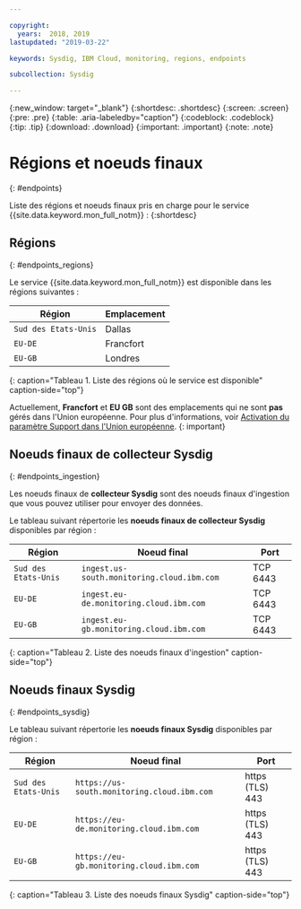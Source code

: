 ```yaml
---

copyright:
  years:  2018, 2019
lastupdated: "2019-03-22"

keywords: Sysdig, IBM Cloud, monitoring, regions, endpoints

subcollection: Sysdig

---
```


{:new_window: target="_blank"}
{:shortdesc: .shortdesc}
{:screen: .screen}
{:pre: .pre}
{:table: .aria-labeledby="caption"}
{:codeblock: .codeblock}
{:tip: .tip}
{:download: .download}
{:important: .important}
{:note: .note}


# Régions et noeuds finaux
{: #endpoints}

Liste des régions et noeuds finaux pris en charge pour le service {{site.data.keyword.mon_full_notm}} :
{:shortdesc}

## Régions
{: #endpoints_regions}

Le service {{site.data.keyword.mon_full_notm}} est disponible dans les régions suivantes :

| Région                | Emplacement  | 
|-----------------------|-----------|
| `Sud des Etats-Unis`            | Dallas    | 
| `EU-DE`               | Francfort | 
| `EU-GB`               | Londres   | 
{: caption="Tableau 1. Liste des régions où le service est disponible" caption-side="top"} 

Actuellement, **Francfort** et **EU GB** sont des emplacements qui ne sont **pas** gérés dans l'Union européenne. Pour plus d'informations, voir [Activation du paramètre Support dans l'Union européenne](/docs/account?topic=account-eu-hipaa-supported#bill_eusupported).
{: important}


## Noeuds finaux de collecteur Sysdig
{: #endpoints_ingestion}

Les noeuds finaux de **collecteur Sysdig** sont des noeuds finaux d'ingestion que vous pouvez utiliser pour envoyer des données.

Le tableau suivant répertorie les **noeuds finaux de collecteur Sysdig** disponibles par région :

| Région        | Noeud final                                                  | Port |
|---------------|-----------------------------------------------------------|------|
| `Sud des Etats-Unis`    | `ingest.us-south.monitoring.cloud.ibm.com`                | TCP 6443 |
| `EU-DE`       | `ingest.eu-de.monitoring.cloud.ibm.com`                   | TCP 6443 | 
| `EU-GB`       | `ingest.eu-gb.monitoring.cloud.ibm.com`                   | TCP 6443 | 
{: caption="Tableau 2. Liste des noeuds finaux d'ingestion" caption-side="top"} 



## Noeuds finaux Sysdig
{: #endpoints_sysdig}

Le tableau suivant répertorie les **noeuds finaux Sysdig** disponibles par région :

| Région       | Noeud final                                                  | Port |
|--------------|-----------------------------------------------------------|------|
| `Sud des Etats-Unis`   | `https://us-south.monitoring.cloud.ibm.com `              | https (TLS) 443 |  
| `EU-DE`      | `https://eu-de.monitoring.cloud.ibm.com `                 | https (TLS) 443 |
| `EU-GB`      | `https://eu-gb.monitoring.cloud.ibm.com `                 | https (TLS) 443 |
{: caption="Tableau 3. Liste des noeuds finaux Sysdig" caption-side="top"} 


